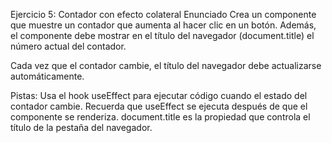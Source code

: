 Ejercicio 5: Contador con efecto colateral
Enunciado
Crea un componente que muestre un contador que aumenta al hacer clic en un botón. Además, el componente debe mostrar en el título del navegador (document.title) el número actual del contador.

Cada vez que el contador cambie, el título del navegador debe actualizarse automáticamente.

Pistas:
Usa el hook useEffect para ejecutar código cuando el estado del contador cambie.
Recuerda que useEffect se ejecuta después de que el componente se renderiza.
document.title es la propiedad que controla el título de la pestaña del navegador.